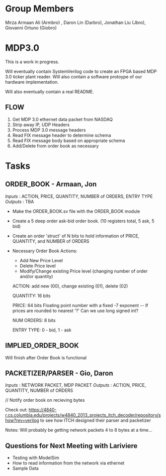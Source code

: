 # Group Members

Mirza Armaan Ali (Armbro) ,
Daron Lin (Darbro),
Jonathan Liu (Jbro),
Giovanni Ortuno (Giobro)

MDP3.0
======

This is a work in progress.

Will eventually contain SystemVerilog code to create an FPGA based MDP 3.0 ticker plant reader. 
Will also contain a software protoype of our hardware implementation. 

Will also eventually contain a real README.


FLOW
----

1. Get MDP 3.0 ethernet data packet from NASDAQ
2. Strip away IP, UDP Headers
3. Process MDP 3.0 message headers
4. Read FIX message header to determine schema
5. Read FIX message body based on appropriate schema
6. Add/Delete from order book as necessary



Tasks
=====

ORDER_BOOK - Armaan, Jon
-------------------
*Inputs* : ACTION, PRICE, QUANTITY, NUMBER of ORDERS, ENTRY TYPE
*Outputs* : TBA

- Make the ORDER_BOOK.sv file with the ORDER_BOOK module
- Create a 5 deep order ask-bid order book. (10 registers total, 5 ask, 5 bid)
- Create an order 'struct' of N bits to hold information of PRICE, QUANTITY, and NUMBER of ORDERS
- Necessary Order Book Actions: 
  + Add New Price Level
  + Delete Price level
  + Modify/Change existing Price level (changing number of order and/or quantity)

  ACTION: add new (00), change existing (01), delete (02) 
  
  QUANTITY: 16 bits

  PRICE: 64 bits Floating point number with a fixed -7 exponent 
         -- If prices are rounded to nearest '?' Can we use long signed int?

  NUM ORDERS: 8 bits

  ENTRY TYPE: 0 - bid, 1 - ask

IMPLIED_ORDER_BOOK
------------------------
Will finish after Order Book is functional


PACKETIZER/PARSER - Gio, Daron
------------------------------
*Inputs* : NETWORK PACKET, MDP PACKET
*Outputs* : ACTION, PRICE, QUANTITY, NUMBER of ORDERS

// Notify order book on recieving bytes

Check out: https://4840-r.cs.columbia.edu/projects/w4840_2013_projects_itch_decoder/repository/show?rev=verilog
to see how ITCH designed their parser and packetizer

Notes: Will probably be getting network packets 4 to 8 bytes at a time...


Questions for Next Meeting with Lariviere
-----------------------------------------
- Testing with ModelSim
- How to read information from the network via ethernet
- Sample Data
  

